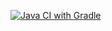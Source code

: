 [![Java CI with Gradle](https://github.com/EvgeniaSerg/HW-Patterns-2/actions/workflows/gragle.yml/badge.svg)](https://github.com/EvgeniaSerg/HW-Patterns-2/actions/workflows/gragle.yml)